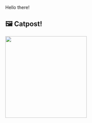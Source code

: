 Hello there!



## 🖼️ Catpost!

<sub>
    <img src="https://cdn2.thecatapi.com/images/94g.jpg" height="256">
</sub>

